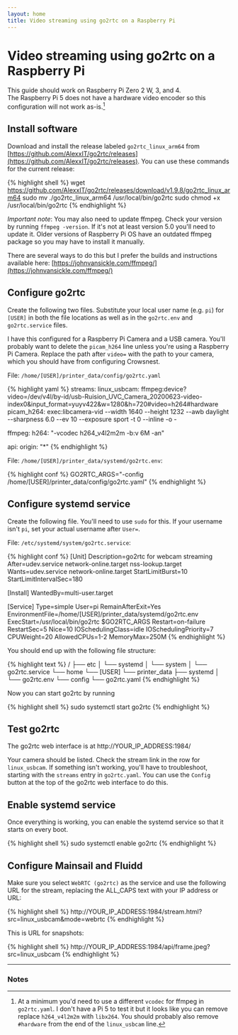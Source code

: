 ```yaml
---
layout: home
title: Video streaming using go2rtc on a Raspberry Pi
---
```

# Video streaming using go2rtc on a Raspberry Pi

This guide should work on Raspberry Pi Zero 2 W, 3, and 4.  
The Raspberry Pi 5 does not have a hardware video encoder so this configuration will not work as-is.[^pi5]

[^pi5]: At a minimum you'd need to use a different `vcodec` for ffmpeg in `go2rtc.yaml`. I don't have a Pi 5 to test it but it looks like you can remove replace `h264_v4l2m2m` with `libx264`. You should probably also remove `#hardware` from the end of the `linux_usbcam` line.

## Install software

Download and install the release labeled `go2rtc_linux_arm64` from [https://github.com/AlexxIT/go2rtc/releases](https://github.com/AlexxIT/go2rtc/releases). You can use these commands for the current release:

{% highlight shell %}
wget https://github.com/AlexxIT/go2rtc/releases/download/v1.9.8/go2rtc_linux_arm64
sudo mv ./go2rtc_linux_arm64 /usr/local/bin/go2rtc
sudo chmod +x /usr/local/bin/go2rtc
{% endhighlight %}

*Important note*: You may also need to update ffmpeg. Check your version by running `ffmpeg -version`. If it's not at least version 5.0 you'll need to update it. Older versions of Raspberry Pi OS have an outdated ffmpeg package so you may have to install it manually.

There are several ways to do this but I prefer the builds and instructions available here: [https://johnvansickle.com/ffmpeg/](https://johnvansickle.com/ffmpeg/)

## Configure go2rtc

Create the following two files. Substitute your local user name (e.g. `pi`) for `[USER]` in both the file locations as well as in the `go2rtc.env` and `go2rtc.service` files.

I have this configured for a Raspberry Pi Camera and a USB camera. You'll probably want to delete the `picam_h264` line unless you're using a Raspberry Pi Camera. Replace the path after `video=` with the path to your camera, which you should have from configuring Crowsnest.

File: `/home/[USER]/printer_data/config/go2rtc.yaml`

{% highlight yaml %}
streams:
  linux_usbcam: ffmpeg:device?video=/dev/v4l/by-id/usb-Ruision_UVC_Camera_20200623-video-index0&input_format=yuyv422&w=1280&h=720#video=h264#hardware
  picam_h264: exec:libcamera-vid --width 1640 --height 1232 --awb daylight --sharpness 6.0 --ev 10 --exposure sport -t 0 --inline -o -
  
ffmpeg:
  h264: "-vcodec h264_v4l2m2m -b:v 6M -an"

api:
  origin: "*"
{% endhighlight %}

File: `/home/[USER]/printer_data/systemd/go2rtc.env`:  

{% highlight conf %}
GO2RTC_ARGS="-config /home/[USER]/printer_data/config/go2rtc.yaml"
{% endhighlight %}

## Configure systemd service

Create the following file. You'll need to use `sudo` for this. If your username isn't `pi`, set your actual username after `User=`.

File: `/etc/systemd/system/go2rtc.service`:

{% highlight conf %}
[Unit]
Description=go2rtc for webcam streaming
After=udev.service network-online.target nss-lookup.target
Wants=udev.service network-online.target
StartLimitBurst=10
StartLimitIntervalSec=180

[Install]
WantedBy=multi-user.target

[Service]
Type=simple
User=pi
RemainAfterExit=Yes
EnvironmentFile=/home/[USER]/printer_data/systemd/go2rtc.env
ExecStart=/usr/local/bin/go2rtc $GO2RTC_ARGS
Restart=on-failure
RestartSec=5
Nice=10
IOSchedulingClass=idle
IOSchedulingPriority=7
CPUWeight=20
AllowedCPUs=1-2
MemoryMax=250M
{% endhighlight %}

You should end up with the following file structure:

{% highlight text %}
/
├── etc
│   └── systemd
│       └── system
│           └── go2rtc.service
└── home
    └── [USER]
        └── printer_data
            ├── systemd
            │   └── go2rtc.env
            └── config
                └── go2rtc.yaml
{% endhighlight %}

Now you can start go2rtc by running

{% highlight shell %}
sudo systemctl start go2rtc
{% endhighlight %}

## Test go2rtc

The go2rtc web interface is at http://YOUR\_IP\_ADDRESS:1984/

Your camera should be listed. Check the stream link in the row for `linux_usbcam`. If something isn't working, you'll have to troubleshoot, starting with the `streams` entry in `go2rtc.yaml`. You can use the `Config` button at the top of the go2rtc web interface to do this.

## Enable systemd service

Once everything is working, you can enable the systemd service so that it starts on every boot.

{% highlight shell %}
sudo systemctl enable go2rtc
{% endhighlight %}

## Configure Mainsail and Fluidd

Make sure you select `WebRTC (go2rtc)` as the service and use the following URL for the stream, replacing the ALL_CAPS text with your IP address or URL:

{% highlight shell %}
http://YOUR_IP_ADDRESS:1984/stream.html?src=linux_usbcam&mode=webrtc
{% endhighlight %}

This is URL for snapshots:

{% highlight shell %}
http://YOUR_IP_ADDRESS:1984/api/frame.jpeg?src=linux_usbcam
{% endhighlight %}

***

### Notes
